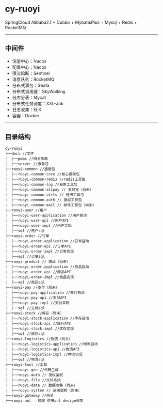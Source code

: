 # cy-ruoyi
SpringCloud Alibaba2.1 + Dubbo + MybatisPlus + Mysql + Redis + RocketMQ

---
## 中间件
* 注册中心：Nacos
* 配置中心：Nacos
* 限流熔断：Sentinel
* 消息队列：RocketMQ
* 分布式事务：Seata
* 分布式调用链：SkyWalking
* 分库分表：Mycat
* 分布式任务调度：XXL-Job   
* 日志收集：ELK
* 容器：Docker

---

## 目录结构

 ```
cy-ruoyi
 ├──docs //文件
 |  ├──poms //相关依赖
 |  ├──server //服务包
 ├──ruoyi-common //通用包
 |  ├──ruoyi-common-core //核心框架包
 |  ├──ruoyi-common-redis //redis工具包
 |  ├──ruoyi-common-log //日志工具包
 |  ├──ruoyi-common-alipay // 支付宝（尚未）
 |  ├──ruoyi-common-utils // 通用工具包
 |  ├──ruoyi-common-auth // 授权工具包
 |  ├──ruoyi-common-mail // 邮件工具包（尚未）
├──ruoyi-user //用户
 |  ├──ruoyi-user-application //用户启动
 |  ├──ruoyi-user-api //用户API
 |  ├──ruoyi-user-impl //用户实现
 |  ├──sql //用户sql
├──ruoyi-order //订单
 |  ├──ruoyi-order-application //订单启动
 |  ├──ruoyi-order-api //订单API
 |  ├──ruoyi-order-impl //订单实现
 |  ├──sql //订单sql
 ├──ruoyi-product // 商品（尚未）
 |  ├──ruoyi-order-application //商品启动
 |  ├──ruoyi-order-api //商品API
 |  ├──ruoyi-order-impl //商品实现
 |  ├──sql //商品sql
 ├──ruoyi-pay //支付（尚未）
 |  ├──ruoyi-pay-application //支付启动
 |  ├──ruoyi-pay-api //支付API
 |  ├──ruoyi-pay-impl //支付实现
 |  ├──sql //支付sql
 ├──ruoyi-stock //库存（尚未）
 |  ├──ruoyi-stock-application //库存启动
 |  ├──ruoyi-stock-api //库存API
 |  ├──ruoyi-stock-impl //库存实现
 |  ├──sql //库存sql
 ├──ruoyi-logistics //物流（尚未）
 |  ├──ruoyi-logistics-application //物流启动
 |  ├──ruoyi-logistics-api //物流API
 |  ├──ruoyi-logistics-impl //物流实现
 |  ├──sql //物流sql
 ├──ruoyi-tool //工具
 |  ├──ruoyi-gen //代码生成
 |  ├──ruoyi-auth // 授权鉴权
 |  ├──ruoyi-file //文件系统
 |  ├──ruoyi-data // 数据收集（尚未）
 |  ├──ruoyi-system // 系统监控（尚未）
 ├──ruoyi-gateway //网关
 ├──ruoyi-ant --前端 使用ant design框架
 ```


